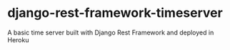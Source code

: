 # django-rest-framework-timeserver
A basic time server built with Django Rest Framework and deployed in Heroku
